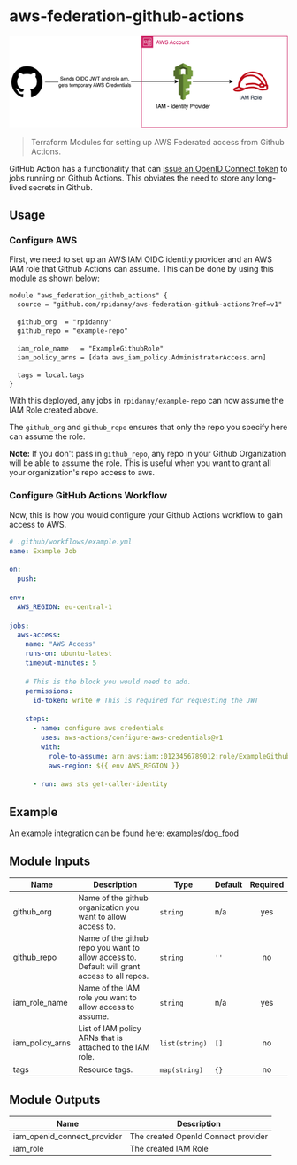 # aws-federation-github-actions

![alt text](docs/aws-federation.png)

> Terraform Modules for setting up AWS Federated access from Github Actions.

GitHub Action has a functionality that can [issue an OpenID Connect token](https://docs.github.com/en/actions/deployment/security-hardening-your-deployments/about-security-hardening-with-openid-connect) to jobs running on Github Actions. This obviates the need to store any long-lived secrets in Github.

## Usage

### Configure AWS

First, we need to set up an AWS IAM OIDC identity provider and an AWS IAM role that Github Actions can assume. This can be done by using this module as shown below:

```hcl
module "aws_federation_github_actions" {
  source = "github.com/rpidanny/aws-federation-github-actions?ref=v1"

  github_org  = "rpidanny"
  github_repo = "example-repo"

  iam_role_name   = "ExampleGithubRole"
  iam_policy_arns = [data.aws_iam_policy.AdministratorAccess.arn]

  tags = local.tags
}
```

With this deployed, any jobs in `rpidanny/example-repo` can now assume the IAM Role created above.

The `github_org` and `github_repo` ensures that only the repo you specify here can assume the role.

**Note:** If you don't pass in `github_repo`, any repo in your Github Organization will be able to assume the role. This is useful when you want to grant all your organization's repo access to aws.

### Configure GitHub Actions Workflow

Now, this is how you would configure your Github Actions workflow to gain access to AWS.

```yml
# .github/workflows/example.yml
name: Example Job

on:
  push:

env:
  AWS_REGION: eu-central-1

jobs:
  aws-access:
    name: "AWS Access"
    runs-on: ubuntu-latest
    timeout-minutes: 5

    # This is the block you would need to add.
    permissions:
      id-token: write # This is required for requesting the JWT

    steps:
      - name: configure aws credentials
        uses: aws-actions/configure-aws-credentials@v1
        with:
          role-to-assume: arn:aws:iam::0123456789012:role/ExampleGithubRole
          aws-region: ${{ env.AWS_REGION }}

      - run: aws sts get-caller-identity
```

## Example

An example integration can be found here: [examples/dog_food](examples/dog_food)

## Module Inputs

| Name            | Description                                                                                  | Type           | Default | Required |
| --------------- | -------------------------------------------------------------------------------------------- | -------------- | ------- | :------: |
| github_org      | Name of the github organization you want to allow access to.                                 | `string`       | n/a     |   yes    |
| github_repo     | Name of the github repo you want to allow access to. Default will grant access to all repos. | `string`       | `''`    |    no    |
| iam_role_name   | Name of the IAM role you want to allow access to assume.                                     | `string`       | n/a     |   yes    |
| iam_policy_arns | List of IAM policy ARNs that is attached to the IAM role.                                    | `list(string)` | `[]`    |    no    |
| tags            | Resource tags.                                                                               | `map(string)`  | `{}`    |    no    |

## Module Outputs

| Name                        | Description                         |
| --------------------------- | ----------------------------------- |
| iam_openid_connect_provider | The created OpenId Connect provider |
| iam_role                    | The created IAM Role                |
